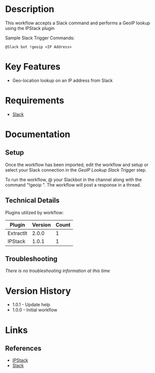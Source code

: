 # Description

This workflow accepts a Slack command and performs a GeoIP lookup using the IPStack plugin

Sample Slack Trigger Commands:

`@Slack bot !geoip <IP Address>`

# Key Features

* Geo-location lookup on an IP address from Slack

# Requirements

* [Slack](https://insightconnect.help.rapid7.com/docs/configure-slack-for-chatops)

# Documentation

## Setup

Once the workflow has been imported, edit the workflow and setup or select your Slack connection in the _GeoIP Lookup Slack Trigger_ step.

To run the workflow, @ your Slackbot in the channel along with the command "!geoip <IP Address>". The workflow will post a response in a thread.

## Technical Details

Plugins utilized by workflow:

|Plugin|Version|Count|
|----|----|--------|
|ExtractIt|2.0.0|1|
|IPStack|1.0.1|1|

## Troubleshooting

_There is no troubleshooting information at this time_

# Version History

* 1.0.1 - Update help
* 1.0.0 - Initial workflow

# Links

## References

* [IPStack](https://ipstack.com/)
* [Slack](https://slack.com)
